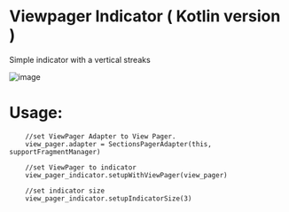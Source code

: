 # Viewpager Indicator ( Kotlin version )
Simple indicator with a vertical streaks

![image](https://user-images.githubusercontent.com/10744009/57377796-fa0ccd00-71ab-11e9-97be-1b611a0b0d5f.png)

# Usage:
        //set ViewPager Adapter to View Pager.
        view_pager.adapter = SectionsPagerAdapter(this, supportFragmentManager)

        //set ViewPager to indicator
        view_pager_indicator.setupWithViewPager(view_pager)

        //set indicator size
        view_pager_indicator.setupIndicatorSize(3)
